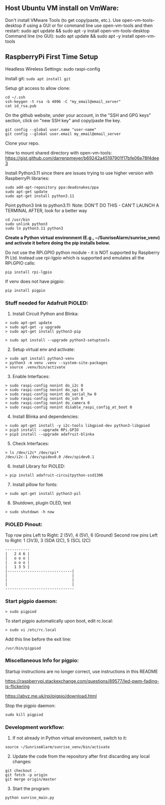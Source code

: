 ## Host Ubuntu VM install on VmWare:
Don't install VMware Tools (to get copy/paste, etc.). Use open-vm-tools-desktop if using a GUI or for command line use open-vm-tools and then restart:
sudo apt update && sudo apt -y install open-vm-tools-desktop
Command line (no GUI): sudo apt update && sudo apt -y install open-vm-tools

## RaspberryPi First Time Setup
Headless Wireless Settings:
sudo raspi-config

Install git:
```sudo apt install git```

Setup git access to allow clone:
```
cd ~/.ssh
ssh-keygen -t rsa -b 4096 -C "my_email@email_server"
cat id_rsa.pub
```
On the github website, under your account, in the "SSH and GPG keys" section, click on "new SSH key" and copy/paste the key.
```
git config --global user.name "user-name"
git config --global user.email my_email@email_server
```
Clone your repo.

How to mount shared directory with open-vm-tools:
https://gist.github.com/darrenpmeyer/b69242a45197901f17bfe06e78f4dee3

Install Python3.11 since there are issues trying to use higher version with RaspberryPi libraries:
```
sudo add-apt-repository ppa:deadsnakes/ppa
sudo apt-get update
sudo apt-get install python3.11
```

Point python3 link to python3.11:
Note: DON'T DO THIS - CAN'T LAUNCH A TERMINAL AFTER, look for a better way
```
cd /usr/bin
sudo unlink python3
sudo ln python3.11 python3
```
**Create a Python virtual environment (E.g., ~/SunriseAlarm/sunrise_venv) and activate it before doing the pip installs below.**

Do not use the RPi.GPIO python module - it is NOT supported by Raspberry Pi Ltd.
Instead use rpi-lgpio which is supported and emulates all the RPi.GPIO calls:
```
pip install rpi-lgpio
```
If venv does not have pigpio:
```
pip install pigpio
```

### Stuff needed for Adafruit PiOLED:

1. Install Circuit Python and Blinka:
```
> sudo apt-get update
> sudo apt-get -y upgrade
> sudo apt-get install python3-pip

> sudo apt install --upgrade python3-setuptools
```
2. Setup virtual env and activate:
```
> sudo apt install python3-venv
> python3 -m venv .venv --system-site-packages
> source .venv/bin/activate
```
3. Enable Interfaces:
```
> sudo raspi-config nonint do_i2c 0
> sudo raspi-config nonint do_spi 0
> sudo raspi-config nonint do_serial_hw 0
> sudo raspi-config nonint do_ssh 0
> sudo raspi-config nonint do_camera 0
> sudo raspi-config nonint disable_raspi_config_at_boot 0
```
4. Install Blinka and dependencies:
```
> sudo apt-get install -y i2c-tools libgpiod-dev python3-libgpiod
> pip3 install --upgrade RPi.GPIO
> pip3 install --upgrade adafruit-blinka
```
5. Check Interfaces:
```
> ls /dev/i2c* /dev/spi*
/dev/i2c-1 /dev/spidev0.0 /dev/spidev0.1
```
6. Install Library for PiOLED:
```
> pip install adafruit-circuitpython-ssd1306
```
7. Install pillow for fonts:
```
> sudo apt-get install python3-pil
```
8. Shutdown, plugin OLED, test
```
> sudo shutdown -h now
```

### PiOLED Pinout:
Top row pins Left to Right:
2 (5V), 4 (5V), 6 (Ground)
Second row pins Left to Right:
1 (3V3), 3 (SDA I2C), 5 (SCL I2C)
```
-----------
|   2 4 6 |
|   o o o |
|   o o o |
|   1 3 5 |
|-----------------------------|
|                             |
|                             |
|                             |
-------------------------------
```

### Start pigpio daemon:
```
> sudo pigpiod
```
To start pigpio automatically upon boot, edit rc.local:
```
> sudo vi /etc/rc.local
```
Add this line before the exit line:
```
/usr/bin/pigpiod
```

### Miscellaneous Info for pigpio:
Startup instructions are no longer correct, use instructions in this README

https://raspberrypi.stackexchange.com/questions/89577/led-pwm-fading-is-flickering

https://abyz.me.uk/rpi/pigpio/download.html

Stop the pigpio daemon:
```
sudo kill pigpiod
```

### Development workflow:
1. If not already in Python virtual environment, switch to it:
```
source ~/SunriseAlarm/sunrise_venv/bin/activate
```
2. Update the code from the repository after first discarding any local changes:
```
git checkout .
git fetch -p origin
git merge origin/master
```
3. Start the program:
```
python sunrise_main.py
```

